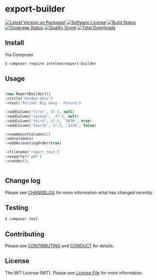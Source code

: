 # export-builder

[![Latest Version on Packagist][ico-version]][link-packagist]
[![Software License][ico-license]](LICENSE.md)
[![Build Status][ico-travis]][link-travis]
[![Coverage Status][ico-scrutinizer]][link-scrutinizer]
[![Quality Score][ico-code-quality]][link-code-quality]
[![Total Downloads][ico-downloads]][link-downloads]


## Install

Via Composer

``` bash
$ composer require inteleon/export-builder
```

## Usage

``` php

(new ReportBuilder())
->title('Random data')
->text('Period: Big bang - Future')

->addColumn('first', 47.5, null)
->addColumn('second',  47.5, null)
->addColumn('third', 47.5, '5678', true)
->addColumn('fourth', 47.5, '1234', false)

->numAmountColumns(2)
->data($data)
->addAccountingOrder(true)

->filename('report_test')
->exporter('pdf')
->render();
    
```

## Change log

Please see [CHANGELOG](CHANGELOG.md) for more information what has changed recently.

## Testing

``` bash
$ composer test
```

## Contributing

Please see [CONTRIBUTING](CONTRIBUTING.md) and [CONDUCT](CONDUCT.md) for details.

## License

The MIT License (MIT). Please see [License File](LICENSE.md) for more information.

[ico-version]: https://img.shields.io/packagist/v/inteleon/export-builder.svg?style=flat-square
[ico-license]: https://img.shields.io/badge/license-MIT-brightgreen.svg?style=flat-square
[ico-travis]: https://img.shields.io/travis/inteleon/export-builder/master.svg?style=flat-square
[ico-scrutinizer]: https://img.shields.io/scrutinizer/coverage/g/inteleon/export-builder.svg?style=flat-square
[ico-code-quality]: https://img.shields.io/scrutinizer/g/inteleon/export-builder.svg?style=flat-square
[ico-downloads]: https://img.shields.io/packagist/dt/inteleon/export-builder.svg?style=flat-square

[link-packagist]: https://packagist.org/packages/inteleon/export-builder
[link-travis]: https://travis-ci.org/inteleon/export-builder
[link-scrutinizer]: https://scrutinizer-ci.com/g/inteleon/export-builder/code-structure
[link-code-quality]: https://scrutinizer-ci.com/g/inteleon/export-builder
[link-downloads]: https://packagist.org/packages/inteleon/export-builder
[link-author]: https://github.com/:author_username
[link-contributors]: ../../contributors
